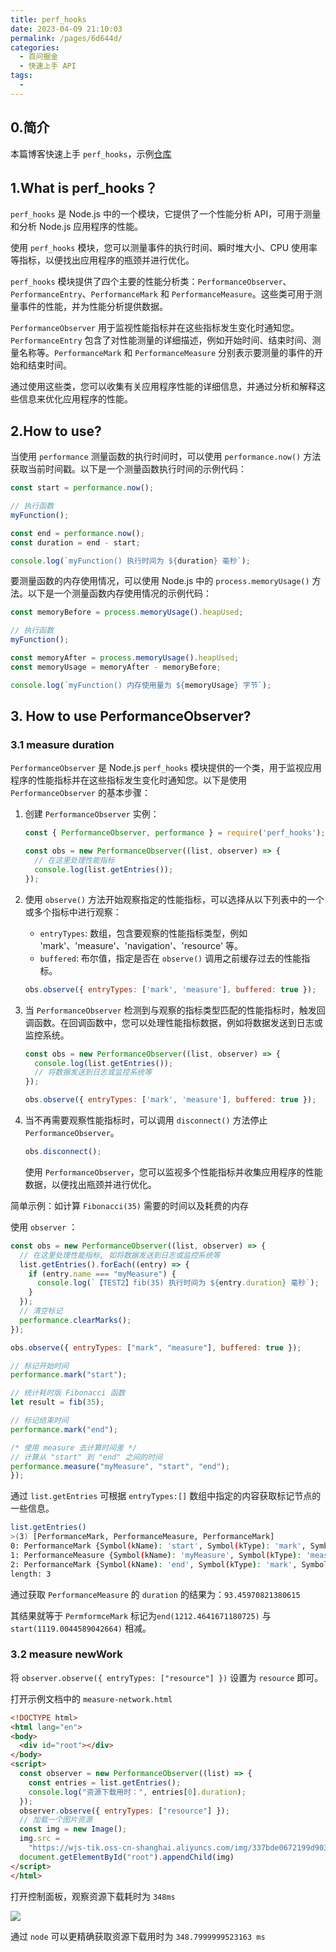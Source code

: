 ```yaml
---
title: perf_hooks
date: 2023-04-09 21:10:03
permalink: /pages/6d644d/
categories:
  - 百问掘金
  - 快速上手 API
tags:
  - 
---
```




## 0.简介

本篇博客快速上手 `perf_hooks`，示例[仓库](https://github.com/wangjs-jacky/Learn-api/tree/main/packages/perf_hooks)



## 1.What is perf_hooks？

`perf_hooks` 是 Node.js 中的一个模块，它提供了一个性能分析 API，可用于测量和分析 Node.js 应用程序的性能。

使用 `perf_hooks` 模块，您可以测量事件的执行时间、瞬时堆大小、CPU 使用率等指标，以便找出应用程序的瓶颈并进行优化。

`perf_hooks` 模块提供了四个主要的性能分析类：`PerformanceObserver`、`PerformanceEntry`、`PerformanceMark` 和 `PerformanceMeasure`。这些类可用于测量事件的性能，并为性能分析提供数据。

`PerformanceObserver` 用于监视性能指标并在这些指标发生变化时通知您。`PerformanceEntry` 包含了对性能测量的详细描述，例如开始时间、结束时间、测量名称等。`PerformanceMark` 和 `PerformanceMeasure` 分别表示要测量的事件的开始和结束时间。

通过使用这些类，您可以收集有关应用程序性能的详细信息，并通过分析和解释这些信息来优化应用程序的性能。



## 2.How to use?

当使用 `performance` 测量函数的执行时间时，可以使用 `performance.now()` 方法获取当前时间戳。以下是一个测量函数执行时间的示例代码：

```javascript
const start = performance.now();

// 执行函数
myFunction();

const end = performance.now();
const duration = end - start;

console.log(`myFunction() 执行时间为 ${duration} 毫秒`);
```

要测量函数的内存使用情况，可以使用 Node.js 中的 `process.memoryUsage()` 方法。以下是一个测量函数内存使用情况的示例代码：

```javascript
const memoryBefore = process.memoryUsage().heapUsed;

// 执行函数
myFunction();

const memoryAfter = process.memoryUsage().heapUsed;
const memoryUsage = memoryAfter - memoryBefore;

console.log(`myFunction() 内存使用量为 ${memoryUsage} 字节`);
```



## 3. How to use PerformanceObserver?

### 3.1 measure duration

`PerformanceObserver` 是 Node.js `perf_hooks` 模块提供的一个类，用于监视应用程序的性能指标并在这些指标发生变化时通知您。以下是使用 `PerformanceObserver` 的基本步骤：

1. 创建 `PerformanceObserver` 实例：

   ```javascript
   const { PerformanceObserver, performance } = require('perf_hooks');
   
   const obs = new PerformanceObserver((list, observer) => {
     // 在这里处理性能指标
     console.log(list.getEntries());
   });
   ```

2. 使用 `observe()` 方法开始观察指定的性能指标，可以选择从以下列表中的一个或多个指标中进行观察：

   - `entryTypes`: 数组，包含要观察的性能指标类型，例如 'mark'、'measure'、'navigation'、'resource' 等。
   - `buffered`: 布尔值，指定是否在 `observe()` 调用之前缓存过去的性能指标。

   ```javascript
   obs.observe({ entryTypes: ['mark', 'measure'], buffered: true });
   ```

3. 当 `PerformanceObserver` 检测到与观察的指标类型匹配的性能指标时，触发回调函数。在回调函数中，您可以处理性能指标数据，例如将数据发送到日志或监控系统。

   ```javascript
   const obs = new PerformanceObserver((list, observer) => {
     console.log(list.getEntries());
     // 将数据发送到日志或监控系统等
   });
   
   obs.observe({ entryTypes: ['mark', 'measure'], buffered: true });
   ```

4. 当不再需要观察性能指标时，可以调用 `disconnect()` 方法停止 `PerformanceObserver`。

   ```javascript
   obs.disconnect();
   ```

   使用 `PerformanceObserver`，您可以监视多个性能指标并收集应用程序的性能数据，以便找出瓶颈并进行优化。



简单示例：如计算 `Fibonacci(35)` 需要的时间以及耗费的内存

使用 `observer` ：

```javascript
const obs = new PerformanceObserver((list, observer) => {
  // 在这里处理性能指标, 如将数据发送到日志或监控系统等
  list.getEntries().forEach((entry) => {
    if (entry.name === "myMeasure") {
      console.log(`【TEST2】fib(35) 执行时间为 ${entry.duration} 毫秒`);
    }
  });
  // 清空标记
  performance.clearMarks();
});

obs.observe({ entryTypes: ["mark", "measure"], buffered: true });

// 标记开始时间
performance.mark("start");

// 统计耗时版 Fibonacci 函数
let result = fib(35);

// 标记结束时间
performance.mark("end");

/* 使用 measure 去计算时间差 */
// 计算从 "start" 到 "end" 之间的时间
performance.measure("myMeasure", "start", "end");
});
```

通过 `list.getEntries` 可根据 `entryTypes:[]` 数组中指定的内容获取标记节点的一些信息。

```bash
list.getEntries()
>(3) [PerformanceMark, PerformanceMeasure, PerformanceMark]
0: PerformanceMark {Symbol(kName): 'start', Symbol(kType): 'mark', Symbol(kStart): , Symbol(kDuration): 0, Symbol(kDetail): null}
1: PerformanceMeasure {Symbol(kName): 'myMeasure', Symbol(kType): 'measure', Symbol(kStart): 1119.0044589042664, Symbol(kDuration): 93.45970821380615, Symbol(kDetail): null}
2: PerformanceMark {Symbol(kName): 'end', Symbol(kType): 'mark', Symbol(kStart): 1212.4641671180725, Symbol(kDuration): 0, Symbol(kDetail): null}
length: 3
```

通过获取 `PerformanceMeasure` 的 `duration` 的结果为：`93.45970821380615`

其结果就等于 `PermformceMark` 标记为`end(1212.4641671180725)` 与 `start(1119.0044589042664)` 相减。



### 3.2  measure newWork

将 `observer.observe({ entryTypes: ["resource"] })` 设置为 `resource` 即可。

打开示例文档中的 `measure-network.html`

```html
<!DOCTYPE html>
<html lang="en">
<body>
  <div id="root"></div>
</body>
<script>
  const observer = new PerformanceObserver((list) => {
    const entries = list.getEntries();
    console.log("资源下载用时：", entries[0].duration);
  });
  observer.observe({ entryTypes: ["resource"] });
  // 加载一个图片资源
  const img = new Image();
  img.src =
    "https://wjs-tik.oss-cn-shanghai.aliyuncs.com/img/337bde0672199d903ab0a962d9e0ca79.jpg";
  document.getElementById("root").appendChild(img)
</script>
</html>
```

打开控制面板，观察资源下载耗时为 `348ms`

![](https://wjs-tik.oss-cn-shanghai.aliyuncs.com/202304092140801.png)

通过 `node` 可以更精确获取资源下载用时为 `348.7999999523163 ms`
